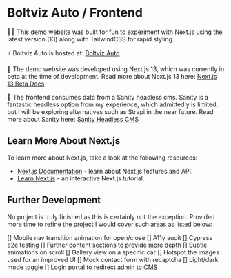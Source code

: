 # Boltviz Auto / Frontend

👨‍💻 This demo website was built for fun to experiment with Next.js using the latest version (13) along with TailwindCSS for rapid styling.

⚡️ Boltviz Auto is hosted at: [Boltviz Auto](https://boltviz-auto.netlify.app/)

🎨 The demo website was developed using Next.js 13, which was currently in beta at the time of development. Read more about Next.js 13 here: [Next.js 13 Beta Docs](https://beta.nextjs.org/docs) 

💽 The frontend consumes data from a Sanity headless cms. Sanity is a fantastic headless option from my experience, which admittedly is limited, but I will be exploring alternatives such as Strapi in the near future. Read more about Sanity here: [Sanity Headless CMS](https://www.sanity.io/headless-cms)

## Learn More About Next.js

To learn more about Next.js, take a look at the following resources:

- [Next.js Documentation](https://nextjs.org/docs) - learn about Next.js features and API.
- [Learn Next.js](https://nextjs.org/learn) - an interactive Next.js tutorial.

## Further Development

No project is truly finished as this is certainly not the exception. Provided more time to refine the project I would cover such areas as listed below:

[] Mobile nav transition animation for open/close
[] A11y audit
[] Cypress e2e testing
[] Further content sections to provide more depth
[] Subtle animations on scroll
[] Gallery view on a specific car
[] Hotspot the images used for an improved UI
[] Mock contact form with recaptcha
[] Light/dark mode toggle
[] Login portal to redirect admin to CMS
